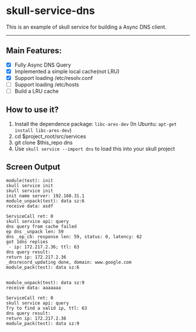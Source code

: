 # skull-service-dns
This is an example of skull service for building a Async DNS client.

----
## Main Features:
- [x] Fully Async DNS Query
- [x] Implemented a simple local cache(not LRU)
- [x] Support loading /etc/resolv.conf
- [ ]  Support loading /etc/hosts
- [ ]  Build a LRU cache

## How to use it?
1. Install the dependence package: `libc-ares-dev` (In Ubuntu: `apt-get install libc-ares-dev`)
1. cd $project_root/src/services
1. git clone $this_repo dns
1. Use `skull service --import dns` to load this into your skull project

## Screen Output
```console
module(test): init
skull service init
skull service init
init name server: 192.168.31.1
module_unpack(test): data sz:6
receive data: asdf

ServiceCall ret: 0
skull service api: query
dns query from cache failed
ep dns _unpack len: 59
dns _ep_cb: response len: 59, status: 0, latency: 62
got 1dns replies
 - ip: 172.217.2.36; ttl: 63
dns query result:
return ip: 172.217.2.36
_dnsrecord_updating done, domain: www.google.com
module_pack(test): data sz:6


module_unpack(test): data sz:9
receive data: aaaaaaa

ServiceCall ret: 0
skull service api: query
Try to find a valid ip, ttl: 63
dns query result:
return ip: 172.217.2.36
module_pack(test): data sz:9
```
